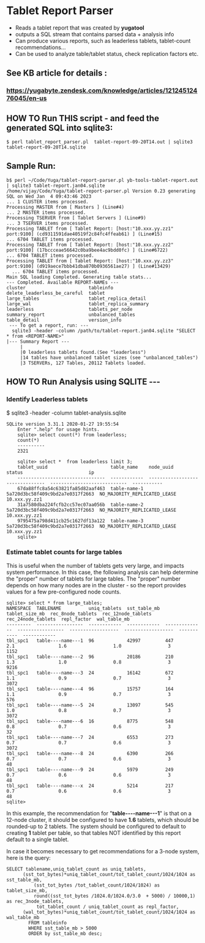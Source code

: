 # Tablet Report Parser

* Reads a tablet report that was created by **yugatool**
* outputs a SQL stream that contains parsed data + analysis info
* Can produce various reports, such as leaderless tablets, tablet-count recommendations...
* Can be used to analyze table/tablet status, check replication factors etc.

## See KB article for details :
### https://yugabyte.zendesk.com/knowledge/articles/12124512476045/en-us

## HOW TO  Run THIS script  - and feed the generated SQL into sqlite3:

   `$ perl tablet_report_parser.pl  tablet-report-09-20T14.out | sqlite3 tablet-report-09-20T14.sqlite`

## Sample Run:


```
b$ perl ~/Code/Yuga/tablet-report-parser.pl yb-tools-tablet-report.out | sqlite3 tablet-report.jan04.sqlite
/home/vijay/Code/Yuga/tablet-report-parser.pl Version 0.23 generating SQL on Wed Jan  4 09:43:46 2023
... 1 CLUSTER items processed.
Processing MASTER from [ Masters ] (Line#4)
... 2 MASTER items processed.
Processing TSERVER from [ Tablet Servers ] (Line#9)
... 3 TSERVER items processed.
Processing TABLET from [ Tablet Report: [host:"10.xxx.yy.zz1" port:9100] (cd9311591dae40519f2c84fc4ffeab61) ] (Line#15)
... 6704 TABLET items processed.
Processing TABLET from [ Tablet Report: [host:"10.xxx.yy.zz2" port:9100] (17bccceae56642c0ba9bee4ac9bdd0fc) ] (Line#6722)
... 6704 TABLET items processed.
Processing TABLET from [ Tablet Report: [host:"10.xxx.yy.zz3" port:9100] (d919aece7bbb41dba870b0936561ae27) ] (Line#13429)
  ... 6704 TABLET items processed.
Main SQL loading Completed. Generating table stats...
--- Completed. Available REPORT-NAMEs ---
cluster                       tableinfo
delete_leaderless_be_careful  tablet
large_tables                  tablet_replica_detail
large_wal                     tablet_replica_summary
leaderless                    tablets_per_node
summary_report                unbalanced_tables
table_detail                  version_info
 --- To get a report, run: ---
  sqlite3 -header -column /path/to/tablet-report.jan04.sqlite "SELECT * from <REPORT-NAME>"
|--- Summary Report ---
     |
     |0 leaderless tablets found.(See "leaderless")
     |14 tables have unbalanced tablet sizes (see "unbalanced_tables")
     |3 TSERVERs, 127 Tables, 20112 Tablets loaded.

```

## HOW TO Run Analysis using SQLITE ---
### Identify Leaderless tablets
 $ sqlite3 -header -column tablet-analysis.sqlite

```
SQLite version 3.31.1 2020-01-27 19:55:54
    Enter ".help" for usage hints.
    sqlite> select count(*) from leaderless;
    count(*)
    ----------
    2321

    sqlite> select *  from leaderless limit 3;
    tablet_uuid                       table_name    node_uuid                         status                        ip
    --------------------------------  ------------  --------------------------------  ----------------------------  -----------
    67da88ffc8a54c63821fa85d82aaf463  table-name-1  5a720d3bc58f409c9bd2a7e0317f2663  NO_MAJORITY_REPLICATED_LEASE  10.xxx.yy.zz1
    31a7580dba224fcfb2cc57ec07aa056b  table-name-2  5a720d3bc58f409c9bd2a7e0317f2663  NO_MAJORITY_REPLICATED_LEASE  10.xxx.yy.zz1
    9795475a798d411cb25c1627df13a122  table-name-3  5a720d3bc58f409c9bd2a7e0317f2663  NO_MAJORITY_REPLICATED_LEASE  10.xxx.yy.zz1
    sqlite>
```
### Estimate tablet counts for large tables
This is useful when the number of tablets gets very large, and impacts system performance.
In this case, the following analysis can help determine the "proper" number of tablets for large tables.
The "proper" number depends on how many nodes are in the cluster - so the report provides values for a few pre-configured node counts.

```
sqlite> select * from large_tables;
NAMESPACE  TABLENAME          uniq_tablets  sst_table_mb  tablet_size_mb  rec_8node_tablets  rec_12node_tablets  rec_24node_tablets  repl_factor  wal_table_mb
---------  -----------------  ------------  ------------  --------------  -----------------  ------------------  ------------------  -----------  ------------
tbl_spc1   table----name---1  96            42997         447             2.1                1.6                 1.0                 3            1152
tbl_spc1   table----name---2  96            20186         210             1.3                1.0                 0.8                 3            9216
tbl_spc1   table----name---3  24            16142         672             1.1                0.9                 0.7                 3            3072
tbl_spc1   table----name---4  96            15757         164             1.1                0.9                 0.7                 3            576
tbl_spc1   table----name---5  24            13097         545             1.0                0.8                 0.7                 3            3072
tbl_spc1   table----name---6  16            8775          548             0.8                0.7                 0.6                 3            32
tbl_spc1   table----name---7  24            6553          273             0.7                0.7                 0.6                 3            3072
tbl_spc1   table----name---8  24            6390          266             0.7                0.7                 0.6                 3            48
tbl_spc1   table----name---9  24            5979          249             0.7                0.6                 0.6                 3            48
tbl_spc1   table----name---x  24            5214          217             0.7                0.6                 0.6                 3            48
sqlite>
```

In this example, the recommendation for "**table----name---1**" is that on a 12-node cluster, it should be configured to have **1.6** tablets, which should be rounded-up to 2 tablets.
The system should be configured to default to creating **1** tablet per table, so that tables NOT identified by this report default to a single tablet.

In case it becomes necessary to get recommendations for a 3-node system, here is the query:

```
SELECT tablename,uniq_tablet_count as uniq_tablets,
      (sst_tot_bytes)*uniq_tablet_count/tot_tablet_count/1024/1024 as sst_table_mb,
          (sst_tot_bytes /tot_tablet_count/1024/1024) as tablet_size_mb,
          round((sst_tot_bytes /1024.0/1024.0/3.0  + 5000) / 10000,1) as rec_3node_tablets,
           tot_tablet_count / uniq_tablet_count as repl_factor,
      (wal_tot_bytes)*uniq_tablet_count/tot_tablet_count/1024/1024 as wal_table_mb
        FROM tableinfo
        WHERE sst_table_mb > 5000
        ORDER by sst_table_mb desc;
```

